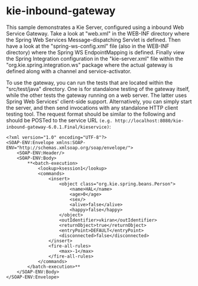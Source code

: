 kie-inbound-gateway
===================
This sample demonstrates a Kie Server, configured using a inbound Web Service Gateway. Take a look at "web.xml" in the WEB-INF directory where the Spring Web Services Message-dispatching Servlet is defined. Then have a look at the "spring-ws-config.xml" file (also in the WEB-INF directory) where the Spring WS EndpointMapping is defined. Finally view the Spring Integration configuration in the "kie-server.xml" file within the "org.kie.spring.integration.ws" package where the actual gateway is defined along with a channel and service-activator.

To use the gateway, you can run the tests that are located within the "src/test/java" directory. One is for standalone testing of the gateway itself, while the other tests the gateway running on a web server. The latter uses Spring Web Services' client-side support. Alternatively, you can simply start the server, and then send invocations with any standalone HTTP client testing tool. The request format should be similar to the following and should be POSTed to the service URL `(e.g. http://localhost:8080/kie-inbound-gateway-6.0.1.Final/kieservice)`:

	<?xml version="1.0" encoding="UTF-8"?>
	<SOAP-ENV:Envelope xmlns:SOAP-ENV="http://schemas.xmlsoap.org/soap/envelope/">
		<SOAP-ENV:Header/>
		<SOAP-ENV:Body>
			**<batch-execution>
				<lookup>ksession1</lookup>
				<commands>
					<insert>
						<object class="org.kie.spring.beans.Person">
							<name>HAL</name>
							<age>0</age>
							<sex/>
							<alive>false</alive>
							<happy>false</happy>
						</object>
						<outIdentifier>vkiran</outIdentifier>
						<returnObject>true</returnObject>
						<entryPoint>DEFAULT</entryPoint>
						<disconnected>false</disconnected>
					</insert>
					<fire-all-rules>
						<max>-1</max>
					</fire-all-rules>
				</commands>
			</batch-execution>**
		</SOAP-ENV:Body>
	</SOAP-ENV:Envelope>
